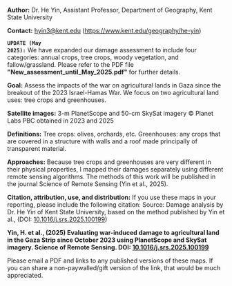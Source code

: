  
**Author:** Dr. He Yin, Assistant Professor, Department of Geography, Kent State University

**Contact:** hyin3@kent.edu (https://www.kent.edu/geography/he-yin)

<code style="color : name_color">**UPDATE (May 2025):**</code> We have expanded our damage assessment to include four categories: annual crops, tree crops, woody vegetation, and fallow/grassland. Please refer to the PDF file **"New_assessment_until_May_2025.pdf"** for further details.

**Goal:** Assess the impacts of the war on agricultural lands in Gaza since the breakout of the 2023 Israel-Hamas War. We focus on two agricultural land uses: tree crops and greenhouses.

**Satellite images:** 3-m PlanetScope and 50-cm SkySat imagery © Planet Labs PBC obtained in 2023 and 2025

**Definitions:** Tree crops: olives, orchards, etc. Greenhouses: any crops that are covered in a structure with walls and a roof made principally of transparent material.

**Approaches:** Because tree crops and greenhouses are very different in their physical properties, I mapped their damages separately using different remote sensing algorithms. The methods of this work will be published in the journal Science of Remote Sensing (Yin et al., 2025).

**Citation, attribution, use, and distribution:**
If you use these maps in your reporting, please include the following citation:
Source: Damage analysis by Dr. He Yin of Kent State University, based on the method published by Yin et al., (DOI: [10.1016/j.srs.2025.100199](https://doi.org/10.1016/j.srs.2025.100199))

**Yin, H. et al., (2025) Evaluating war-induced damage to agricultural land in the Gaza Strip since October 2023 using PlanetScope and SkySat imagery. Science of Remote Sensing. DOI: [10.1016/j.srs.2025.100199](https://doi.org/10.1016/j.srs.2025.100199)**

Please email a PDF and links to any published versions of these maps. If you can share a non-paywalled/gift version of the link, that would be much appreciated.
